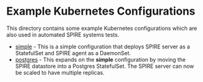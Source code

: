 # Example Kubernetes Configurations

This directory contains some example Kubernetes configurations which are also
used in automated SPIRE systems tests.

+ [simple](simple) - This is a simple configuration that deploys SPIRE server
  as a StatefulSet and SPIRE agent as a DaemonSet.
+ [postgres](postgres) - This expands on the **simple** configuration by moving
  the SPIRE datastore into a Postgres StatefulSet. The SPIRE server can now be
  scaled to have multiple replicas.

